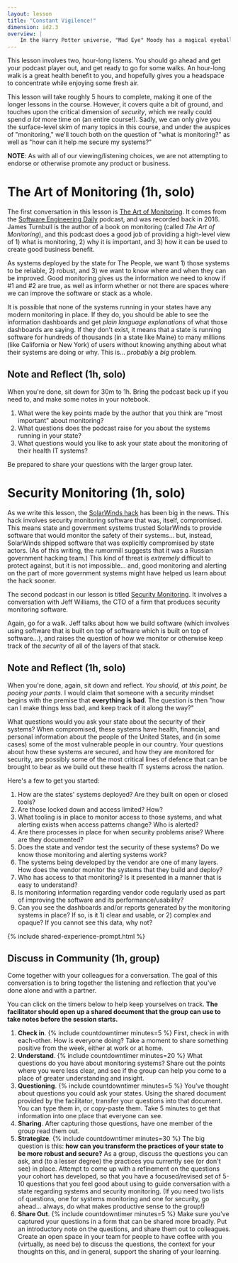 ```yaml
---
layout: lesson
title: "Constant Vigilence!"
dimension: id2.3
overview: |
    In the Harry Potter universe, "Mad Eye" Moody has a magical eyeball that can swivel around in his head to constantly watch in all directions.  With software systems, we use *monitoring* to watch not only how our software is operating, but also how the servers that are providing that software, and the network that is delivering the bits, and... and... *and*. In other words, excellent monitoring **is** constantly vigilant, and we have tools that help us make sense of the deluge of data. This lesson explores monitoring (broadly) and the importance of monitoring in the name of security (specifically).
---
```


This lesson involves two, hour-long listens. You should go ahead and get your podcast player out, and get ready to go for some walks. An hour-long walk is a great health benefit to you, and hopefully gives you a headspace to concentrate while enjoying some fresh air.

This lesson will take roughly 5 hours to complete, making it one of the longer lessons in the course. However, it covers quite a bit of ground, and touches upon the critical dimension of *security*, which we really could spend *a lot* more time on (an entire course!). Sadly, we can only give you the surface-level skim of many topics in this course, and under the auspices of "monitoring," we'll touch both on the question of "what is monitoring?" as well as "how can it help me secure my systems?"

**NOTE**: As with all of our viewing/listening choices, we are not attempting to endorse or otherwise promote any product or business. 

# The Art of Monitoring (1h, solo)

The first conversation in this lesson is [The Art of Monitoring](https://podcasts.google.com/feed/aHR0cHM6Ly9zb2Z0d2FyZWVuZ2luZWVyaW5nZGFpbHkuY29tL2NhdGVnb3J5L2Nsb3VkLWVuZ2luZWVyaW5nL2ZlZWQv/episode/aHR0cDovL3NvZnR3YXJlZW5naW5lZXJpbmdkYWlseS5jb20vP3A9MjczOQ). It comes from the [Software Engineering Daily]() podcast, and was recorded back in 2016. James Turnbull is the author of a book on monitoring (called *The Art of Monitoring*), and this podcast does a good job of providing a high-level view of 1) what is monitoring, 2) why it is important, and 3) how it can be used to create good business benefit.

As systems deployed by the state for The People, we want 1) those systems to be reliable, 2) robust, and 3) we want to know where and when they can be improved. Good monitoring gives us the information we need to know if #1 and  #2 are true, as well as inform whether or not there are spaces where we can improve the software or stack as a whole. 

It is possible that none of the systems running in your states have any modern monitoring in place. If they do, you should be able to see the information dashboards and get *plain language explanations* of what those dashboards are saying. If they don't exist, it means that a state is running software for hundreds of thousands (in a state like Maine) to many millions (like California or New York) of users without knowing anything about what their systems are doing or why. This is... *probably* a *big* problem.

## Note and Reflect (1h, solo)

When you're done, sit down for 30m to 1h. Bring the podcast back up if you need to, and make some notes in your notebook.

1. What were the key points made by the author that you think are "most important" about monitoring?
2. What questions does the podcast raise for you about the systems running in your state?
3. What questions would you like to ask your state about the monitoring of their health IT systems?

Be prepared to share your questions with the larger group later.

# Security Monitoring (1h, solo)

As we write this lesson, the [SolarWinds hack](https://www.theverge.com/2021/1/2/22210667/solarwinds-hack-worse-government-microsoft-cybersecurity) has been big in the news. This hack involves security monitoring software that was, itself, compromised. This means state and government systems trusted SolarWinds to provide software that would monitor the safety of their systems... but, instead, SolarWinds shipped software that was explicitly compromised by state actors. (As of this writing, the rumormill suggests that it was a Russian government hacking team.) This kind of threat is *extremely* difficult to protect against, but it is not impossible... and, good monitoring and alerting on the part of more government systems might have helped us learn about the hack sooner.

The second podcast in our lesson is titled [Security Monitoring](https://podcasts.google.com/feed/aHR0cHM6Ly9mZWVkcy5tZWdhcGhvbmUuZm0vU0VENDg0Mzk4MTQwMQ/episode/NW5z?sa=X&ved=0CAcQuIEEahgKEwiQ_Muj_oTuAhUAAAAAHQAAAAAQrgI). It involves a conversation with Jeff Williams, the CTO of a firm that produces security monitoring software. 

Again, go for a walk. Jeff talks about how we build software (which involves using software that is built on top of software which is built on top of software...), and raises the question of how we monitor or otherwise keep track of the *security* of all of the layers of that stack.

## Note and Reflect (1h, solo)

When you're done, again, sit down and reflect. *You should, at this point, be pooing your pants.* I would claim that someone with a security mindset begins with the premise that **everything is bad**. The question is then "how can I make things less bad, and keep track of it along the way?" 

What questions would you ask your state about the security of their systems? When compromised, these systems have health, financial, and personal information about the people of  the United States, and (in some cases) some of the most vulnerable people in our country. Your questions about how these systems are secured, and how they are monitored for security, are possibly some of the most critical lines of defence that can be brought to bear as we build out these health IT systems across the nation.

Here's a few to get you started:

1. How are the states' systems deployed? Are they built on open or closed tools?
2. Are those locked down and access limited? How? 
3. What tooling is in place to monitor access to those systems, and what alerting exists when access patterns change? Who is alerted? 
4. Are there processes in place for when security problems arise? Where are they documented? 
5. Does the state and vendor test the security of these systems? Do we know those monitoring and alerting systems work? 
6. The systems being developed by the vendor are one of many layers. How does the vendor monitor the systems that they build and deploy?
7. Who has access to that monitoring? Is it presented in a manner that is easy to understand? 
8. Is monitoring information regarding vendor code regularly used as part of improving the software and its performance/usability?
9. Can you see the dashboards and/or reports generated by the monitoring systems in place? If so, is it 1) clear and usable, or 2) complex and opaque? If you cannot see this data, why not?


{% include shared-experience-prompt.html %}

## Discuss in Community (1h, group)

Come together with your colleagues for a conversation. The goal of this conversation is to bring together the listening and reflection that you've done alone and with a partner. 

You can click on the timers below to help keep yourselves on track. **The facilitator should open up a shared document that the group can use to take notes before the session starts.**

1.  **Check in**. {% include countdowntimer minutes=5 %} First, check in with each-other. How is everyone doing? Take a moment to share something positive from the week, either at work or at home.
2.  **Understand**. {% include countdowntimer minutes=20 %} What questions do you have about monitoring systems? Share out the points where you were less clear, and see if the group can help you come to a place of greater understanding and insight.
3.  **Questioning**. {% include countdowntimer minutes=5 %} You've thought about questions you could ask your states. Using the shared document provided by the facilitator, transfer your questions into that document. You can type them in, or copy-paste them. Take 5 minutes to get that information into one place that everyone can see.
4.  **Sharing**. After capturing those questions, have one member of the group read them out.
5.  **Strategize**. {% include countdowntimer minutes=30 %} The big question is this: **how can you transform the practices of your state to be more robust and secure?** As a group, discuss the questions you can ask, and (to a lesser degree) the practices you currently see (or don't see) in place. Attempt to come up with a refinement on the questions your cohort has developed, so that you have a focused/revised set of 5-10 questions that you feel good about using to guide conversation with a state regarding systems and security monitoring. (If you need two lists of questions, one for systems monitoring and one for security, go ahead... always, do what makes productive sense to the group!) 
6.  **Share Out**. {% include countdowntimer minutes=5 %} Make sure you've captured your questions in a form that can be shared more broadly. Put an introductory note on the questions, and share them out to colleagues. Create an open space in your team for people to have coffee with you (virtually, as need be) to discuss the questions, the context for your thoughts on this, and in general, support the sharing of your learning.

